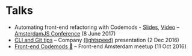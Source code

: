 # Talks

- Automating front-end refactoring with Codemods - [Slides](http://bit.ly/amsterdamjs-codemods), [Video](https://youtu.be/xGjSMbks9vA) – [AmsterdamJS Conference](https://amsterdamjs.com) (8 June 2017)
- [CLI and Git tips](cli-and-git/cli-and-git.md) – Company [(lightspeed)](https://www.lightspeedhq.com/) presentation (2 Dec 2016)
- [Front-end Codemods 🔧](http://fe-codemods.surge.sh) – Front-end Amsterdam meetup (11 Oct 2016)

